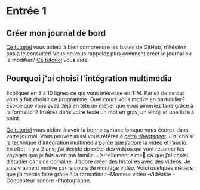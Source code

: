 # Entrée 1
## Créer mon journal de bord
[Ce tutoriel](https://guides.github.com/activities/hello-world/) vous aidera à bien comprendre les bases de GitHub, n'hésitez pas à le consulter!
Vous ne vous rappelez plus comment créer le journal ou le modifier? [Ce tutoriel](https://youtu.be/lX3bpuLK_Sg) vous aide! 

## Pourquoi j'ai choisi l'intégration multimédia
Expliquer en 5 à 10 lignes ce qui vous intéresse en TIM. Parlez de ce qui vous a fait choisir ce programme. Quel cours vous motive en particulier? Est-ce que vous avez déjà en tête un métier que vous aimeriez faire grâce à la formation? Insérez dans votre texte un mot en gras, un emoji et une liste à point. 

[Ce tutoriel](https://guides.github.com/features/mastering-markdown/) vous aidera à avoir la bonne syntaxe lorsque vous écrirez dans votre journal. Vous pouvez aussi vous référez à [cette *cheatsheet*](https://github.com/tchapi/markdown-cheatsheet/blob/master/README.md). 
J'ai choisi la technique d'intégration multimédia parce que j’adore la vidéo
et l’audio. En effet, il y a 2 ans, j’ai décidé de créer des vidéos qui vont résumer
les voyages que je fais avec ma famille. J’ai tellement aimé🥰 ça que j’ai choisi
d’étudier dans ce domaine. J’adore créer des histoires avec des vidéos. Je suis
vraiment motivé par le cours de montage vidéo. Voici quelques métiers que j’aimerais
faire grâce à la formation :
-Monteur vidéo
-Vidéaste
-Concepteur sonore
-Photographe.




